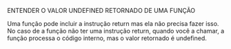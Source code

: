 ENTENDER O VALOR UNDEFINED RETORNADO DE UMA FUNÇÃO

Uma função pode incluir a instrução return mas ela não precisa fazer isso.
No caso de a função não ter uma instrução return, quando você a chamar, a função processa o código interno, mas o valor retornado é undefined.
